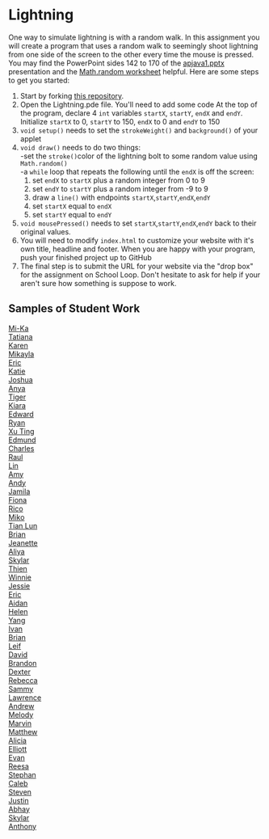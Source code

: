 Lightning
=========

One way to simulate lightning is with a random walk. In this assignment you will create a program that uses a random walk to seemingly shoot lightning from one side of the screen to the other every time the mouse is pressed. You may find the PowerPoint sides 142 to 170 of the [apjava1.pptx](https://drive.google.com/open?id=0Bz2ZkT6qWPYTVkF4Q19aZ3dfdk0) presentation and the [Math.random worksheet](https://drive.google.com/file/d/0Bz2ZkT6qWPYTSU84X3FSOGYwdFU/view?usp=sharing) helpful.  Here are some steps to get you started:

1. Start by forking [this repository](https://github.com/APCSLowell/Lightning). 
2. Open the Lightning.pde file. You'll need to add some code
At the top of the program, declare 4 `int` variables `startX`, `startY`, `endX` and `endY`. Initialize `startX` to 0, `startY` to 150, `endX` to 0 and `endY` to 150
3. `void setup()` needs to set the `strokeWeight()` and `background()` of your applet
4. `void draw()` needs to do two things:  
  -set the `stroke()`color of the lightning bolt to some random value using `Math.random()`   
  -a `while` loop that repeats the following until the `endX` is off the screen:    
    1. set `endX` to `startX` plus a random integer from 0 to 9  
    2. set `endY` to `startY` plus a random integer from -9 to 9  
    3. draw a `line()` with endpoints `startX`,`startY`,`endX`,`endY`    
    4. set `startX` equal to `endX` 
    5. set `startY` equal to `endY`
5. `void mousePressed()` needs to set `startX`,`startY`,`endX`,`endY` back to their original values.  
5. You will need to modify `index.html` to customize your website with it's own title, headline and footer. When you are happy with your program, push your finished project up to GitHub
6. The final step is to submit the URL for your website via the "drop box" for the assignment on School Loop. Don't hesitate to ask for help if your aren't sure how something is suppose to work.

Samples of Student Work
-----------------------
[Mi-Ka](https://kachow4.github.io/Lightning/)   
[Tatiana](https://sonotatiana.github.io/Lightning/)   
[Karen](https://sonotatiana.github.io/Lightning/)   
[Mikayla](https://manham.github.io/Lightning/)   
[Eric](https://ericyu15.github.io/Lightning/)   
[Katie](https://kachow4.github.io/Lightning/)   
[Joshua](https://joshualchan.github.io/Lightning/)   
[Anya](http://anyacakes.github.io/Lightning/)  
[Tiger](http://tigerrlao.github.io/Lightning/)  
[Kiara](http://kiaragil.github.io/Lightning/)  
[Edward](http://edyuen.github.io/Lightning/)  
[Ryan](http://ryanjacko.github.io/Lightning/)  
[Xu Ting](http://xiutingyu.github.io/Lightning/)  
[Edmund](http://firework999363.github.io/Lightning/)  
[Charles](http://chadvincula.github.io/Lightning/)  
[Raul](http://raulrosen.github.io/Lightning/)  
[Lin](http://lin00.github.io/Lightning/)  
[Amy](http://amhe3.github.io/Lightning/)  
[Andy](http://amhe3.github.io/Lightning/)  
[Jamila](http://jamillas.github.io/Lightning/)  
[Fiona](http://wongfiona.github.io/Lightning/)  
[Rico](http://spidergoose.github.io/Lightning/)  
[Miko](http://mikolajkrajewski.github.io/Lightning/)  
[Tian Lun](http://tianlunlee.github.io/Lightning/)  
[Brian](http://btx123.github.io/Lightning/)  
[Jeanette](http://roquefortt.github.io/Lightning/)  
[Aliya](http://aliyachambless.github.io/Lightning/)  
[Skylar](http://skymefly.github.io/Lightning/)  
[Thien](http://thtran1.github.io/Lightning/)  
[Winnie](http://winnie3269.github.io/Lightning/)  
[Jessie](http://jessew927.github.io/Lightning/)  
[Eric](http://eryup.github.io/Lightning/)  
[Aidan](http://hakyojin.github.io/Lightning/)  
[Helen](http://hezhang2.github.io/Lightning/)  
[Yang](http://giangd.github.io/Lightning/)  
[Ivan](http://greypoupon.github.io/Lightning/)  
[Brian](http://brianlam37.github.io/Lightning/)  
[Leif](http://leifmorgan.github.io/Lightning/)  
[David](http://unuse45.github.io/Lightning/)  
[Brandon](http://brfong1.github.io/Lightning/)  
[Dexter](http://chickenofdooom.github.io/Lightning/)  
[Rebecca](http://rebeckur.github.io/Lightning/)  
[Sammy](http://sammyrms1.github.io/Lightning/)  
[Lawrence](http://shakaking.github.io/Lightning/)  
[Andrew](http://frostytimp.github.io/Lightning/)  
[Melody](http://itsmelodious.github.io/Lightning/)  
[Marvin](http://mluong888.github.io/Lightning/)  
[Matthew](http://yeahmatts.github.io/Lightning/)  
[Alicia](http://aliciazz.github.io/Lightning/)  
[Elliott](http://elliottdebruin.github.io/Lightning/)  
[Evan](http://evhuang.github.io/Lightning/)  
[Reesa](http://aljini.github.io/Lightning/)  
[Stephan](http://stephan-xie-01.github.io/Lightning/)  
[Caleb](http://caleblowellapcs.github.io/Lightning/)  
[Steven](http://crzysteven.github.io/Lightning/)  
[Justin](http://theotherjustin.github.io/Lightning/)  
[Abhay](http://negiabhay98.github.io/Lightning/)  
[Skylar](http://sky121.github.io/Lightning/)  
[Anthony](http://themonkeytoucher.github.io/Lightning/)  


